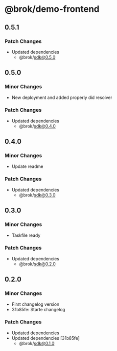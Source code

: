 # @brok/demo-frontend

## 0.5.1

### Patch Changes

- Updated dependencies
  - @brok/sdk@0.5.0

## 0.5.0

### Minor Changes

- New deployment and added properly did resolver

### Patch Changes

- Updated dependencies
  - @brok/sdk@0.4.0

## 0.4.0

### Minor Changes

- Update readme

### Patch Changes

- Updated dependencies
  - @brok/sdk@0.3.0

## 0.3.0

### Minor Changes

- Taskfile ready

### Patch Changes

- Updated dependencies
  - @brok/sdk@0.2.0

## 0.2.0

### Minor Changes

- First changelog version
- 31b85fe: Starte changelog

### Patch Changes

- Updated dependencies
- Updated dependencies [31b85fe]
  - @brok/sdk@0.1.0
